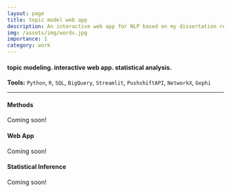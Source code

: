```yaml
---
layout: page
title: topic model web app
description: An interactive web app for NLP based on my dissertation research. Streamlit and Python.
img: /assets/img/words.jpg
importance: 1
category: work
---
```


#### topic modeling. interactive web app. statistical analysis.
**Tools:** `Python`, `R`, `SQL`, `BigQuery`, `Streamlit`, `PushshiftAPI`, `NetworkX`, `Gephi`

---

#### Methods
Coming soon!

#### Web App
Coming soon!

#### Statistical Inference
Coming soon!
